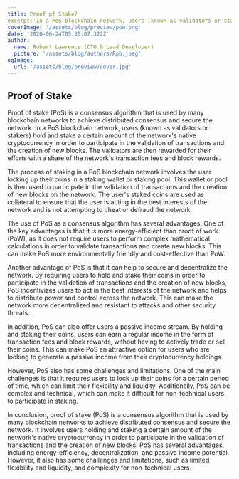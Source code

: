 ```yaml
---
title: Proof pf Stake?
excerpt:'In a PoS blockchain network, users (known as validators or stakers) hold and stake a certain amount of the network's native cryptocurrency in order to participate in the validation of transactions and the creation of new blocks.....'
coverImage: '/assets/blog/preview/pow.png'
date: '2020-06-24T05:35:07.322Z'
author: 
  name: Robert Lawrence (CTO & Lead Developer)
  picture: '/assets/blog/authors/Rpb.jpeg'
ogImage:
  url: '/assets/blog/preview/cover.jpg'
---
```


## Proof of Stake

Proof of stake (PoS) is a consensus algorithm that is used by many blockchain networks to achieve distributed consensus and secure the network. In a PoS blockchain network, users (known as validators or stakers) hold and stake a certain amount of the network's native cryptocurrency in order to participate in the validation of transactions and the creation of new blocks. The validators are then rewarded for their efforts with a share of the network's transaction fees and block rewards.

The process of staking in a PoS blockchain network involves the user locking up their coins in a staking wallet or staking pool. This wallet or pool is then used to participate in the validation of transactions and the creation of new blocks on the network. The user's staked coins are used as collateral to ensure that the user is acting in the best interests of the network and is not attempting to cheat or defraud the network.

The use of PoS as a consensus algorithm has several advantages. One of the key advantages is that it is more energy-efficient than proof of work (PoW), as it does not require users to perform complex mathematical calculations in order to validate transactions and create new blocks. This can make PoS more environmentally friendly and cost-effective than PoW.

Another advantage of PoS is that it can help to secure and decentralize the network. By requiring users to hold and stake their coins in order to participate in the validation of transactions and the creation of new blocks, PoS incentivizes users to act in the best interests of the network and helps to distribute power and control across the network. This can make the network more decentralized and resistant to attacks and other security threats.

In addition, PoS can also offer users a passive income stream. By holding and staking their coins, users can earn a regular income in the form of transaction fees and block rewards, without having to actively trade or sell their coins. This can make PoS an attractive option for users who are looking to generate a passive income from their cryptocurrency holdings.

However, PoS also has some challenges and limitations. One of the main challenges is that it requires users to lock up their coins for a certain period of time, which can limit their flexibility and liquidity. Additionally, PoS can be complex and technical, which can make it difficult for non-technical users to participate in staking.

In conclusion, proof of stake (PoS) is a consensus algorithm that is used by many blockchain networks to achieve distributed consensus and secure the network. It involves users holding and staking a certain amount of the network's native cryptocurrency in order to participate in the validation of transactions and the creation of new blocks. PoS has several advantages, including energy-efficiency, decentralization, and passive income potential. However, it also has some challenges and limitations, such as limited flexibility and liquidity, and complexity for non-technical users. 
